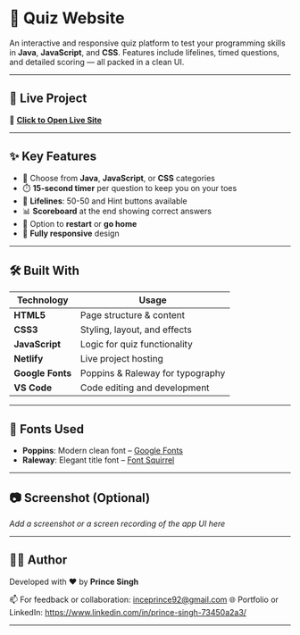 # 🧠 Quiz Website

An interactive and responsive quiz platform to test your programming skills in **Java**, **JavaScript**, and **CSS**. Features include lifelines, timed questions, and detailed scoring — all packed in a clean UI.

---

## 🚀 Live Project

🔗 [**Click to Open Live Site**](https://steady-starship-4a8917.netlify.app/)

---

## ✨ Key Features

- 🎯 Choose from **Java**, **JavaScript**, or **CSS** categories
- ⏱️ **15-second timer** per question to keep you on your toes
- 🧩 **Lifelines**: 50-50 and Hint buttons available
- 📊 **Scoreboard** at the end showing correct answers
- 🔁 Option to **restart** or **go home**
- 📱 **Fully responsive** design

---

## 🛠️ Built With

| Technology     | Usage                          |
|----------------|-------------------------------|
| **HTML5**      | Page structure & content       |
| **CSS3**       | Styling, layout, and effects   |
| **JavaScript** | Logic for quiz functionality   |
| **Netlify**    | Live project hosting           |
| **Google Fonts** | Poppins & Raleway for typography |
| **VS Code**    | Code editing and development   |

---

## 🎨 Fonts Used

- **Poppins**: Modern clean font – [Google Fonts](https://fonts.google.com/specimen/Poppins)
- **Raleway**: Elegant title font – [Font Squirrel](http://www.fontsquirrel.com/fonts/raleway)

---

## 📷 Screenshot (Optional)

_Add a screenshot or a screen recording of the app UI here_

---

## 🧑‍💻 Author

Developed with ❤️ by **Prince Singh**

📫 For feedback or collaboration: inceprince92@gmail.com 
🌐 Portfolio or LinkedIn: https://www.linkedin.com/in/prince-singh-73450a2a3/

---

